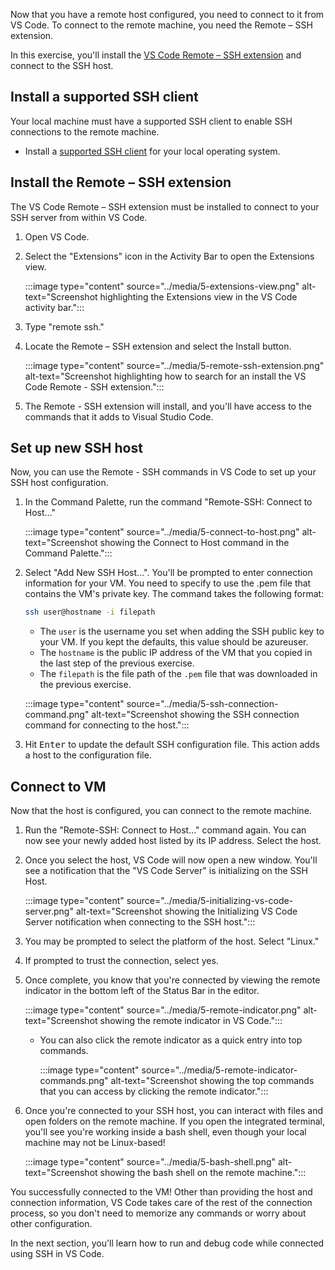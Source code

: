 Now that you have a remote host configured, you need to connect to it from VS Code. To connect to the remote machine, you need the Remote – SSH extension.

In this exercise, you'll install the [VS Code Remote – SSH extension](https://marketplace.visualstudio.com/items?itemName=ms-vscode-remote.remote-ssh) and connect to the SSH host.

## Install a supported SSH client

Your local machine must have a supported SSH client to enable SSH connections to the remote machine.

- Install a [supported SSH client](https://code.visualstudio.com/docs/remote/troubleshooting#_installing-a-supported-ssh-client) for your local operating system.

## Install the Remote – SSH extension

The VS Code Remote – SSH extension must be installed to connect to your SSH server from within VS Code.

1. Open VS Code.
2. Select the "Extensions" icon in the Activity Bar to open the Extensions view.

    :::image type="content" source="../media/5-extensions-view.png" alt-text="Screenshot highlighting the Extensions view in the VS Code activity bar.":::

1. Type "remote ssh."
1. Locate the Remote – SSH extension and select the Install button.

    :::image type="content" source="../media/5-remote-ssh-extension.png" alt-text="Screenshot highlighting how to search for an install the VS Code Remote - SSH extension.":::

1. The Remote - SSH extension will install, and you'll have access to the commands that it adds to Visual Studio Code.

## Set up new SSH host

Now, you can use the Remote - SSH commands in VS Code to set up your SSH host configuration.

1. In the Command Palette, run the command "Remote-SSH: Connect to Host…"

    :::image type="content" source="../media/5-connect-to-host.png" alt-text="Screenshot showing the Connect to Host command in the Command Palette.":::

1. Select "Add New SSH Host…". You'll be prompted to enter connection information for your VM. You need to specify to use the .pem file that contains the VM's private key. The command takes the following format:

    ```bash
    ssh user@hostname -i filepath
    ```

    - The `user` is the username you set when adding the SSH public key to your VM. If you kept the defaults, this value should be azureuser.
    - The `hostname` is the public IP address of the VM that you copied in the last step of the previous exercise. 
    - The `filepath` is the file path of the `.pem` file that was downloaded in the previous exercise.
    
    :::image type="content" source="../media/5-ssh-connection-command.png" alt-text="Screenshot showing the SSH connection command for connecting to the host.":::

1. Hit <kbd>Enter</kbd> to update the default SSH configuration file. This action adds a host to the configuration file.

## Connect to VM

Now that the host is configured, you can connect to the remote machine.

1. Run the "Remote-SSH: Connect to Host…" command again. You can now see your newly added host listed by its IP address. Select the host.
1. Once you select the host, VS Code will now open a new window. You'll see a notification that the "VS Code Server" is initializing on the SSH Host.

    :::image type="content" source="../media/5-initializing-vs-code-server.png" alt-text="Screenshot showing the Initializing VS Code Server notification when connecting to the SSH host.":::

1. You may be prompted to select the platform of the host. Select "Linux."
1. If prompted to trust the connection, select yes.
1. Once complete, you know that you're connected by viewing the remote indicator in the bottom left of the Status Bar in the editor.

    :::image type="content" source="../media/5-remote-indicator.png" alt-text="Screenshot showing the remote indicator in VS Code.":::

    - You can also click the remote indicator as a quick entry into top commands.
    
        :::image type="content" source="../media/5-remote-indicator-commands.png" alt-text="Screenshot showing the top commands that you can access by clicking the remote indicator.":::

1. Once you're connected to your SSH host, you can interact with files and open folders on the remote machine. If you open the integrated terminal, you'll see you're working inside a bash shell, even though your local machine may not be Linux-based!

    :::image type="content" source="../media/5-bash-shell.png" alt-text="Screenshot showing the bash shell on the remote machine.":::
 
You successfully connected to the VM! Other than providing the host and connection information, VS Code takes care of the rest of the connection process, so you don't need to memorize any commands or worry about other configuration.

In the next section, you'll learn how to run and debug code while connected using SSH in VS Code.

